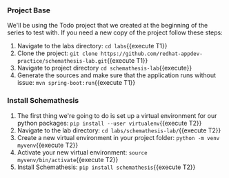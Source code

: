 ### Project Base
We'll be using the Todo project that we created at the beginning of the series to test with. If you need a new copy
of the project follow these steps:
1. Navigate to the labs directory: `cd labs`{{execute T1}}
1. Clone the project: `git clone https://github.com/redhat-appdev-practice/schemathesis-lab.git`{{execute T1}}
2. Navigate to project directory `cd schemathesis-lab`{{execute}}
3. Generate the sources and make sure that the application runs without issue: `mvn spring-boot:run`{{execute T1}}

### Install Schemathesis
1. The first thing we're going to do is set up a virtual environment for our python packages:
`pip install --user virtualenv`{{execute T2}}
2. Navigate to the lab directory: `cd labs/schemathesis-lab/`{{execute T2}}
2. Create a new virtual environment in your project folder: `python -m venv myvenv`{{execute T2}}
3. Activate your new virtual environment: `source myvenv/bin/activate`{{execute T2}}
4. Install Schemathesis: `pip install schemathesis`{{execute T2}}
